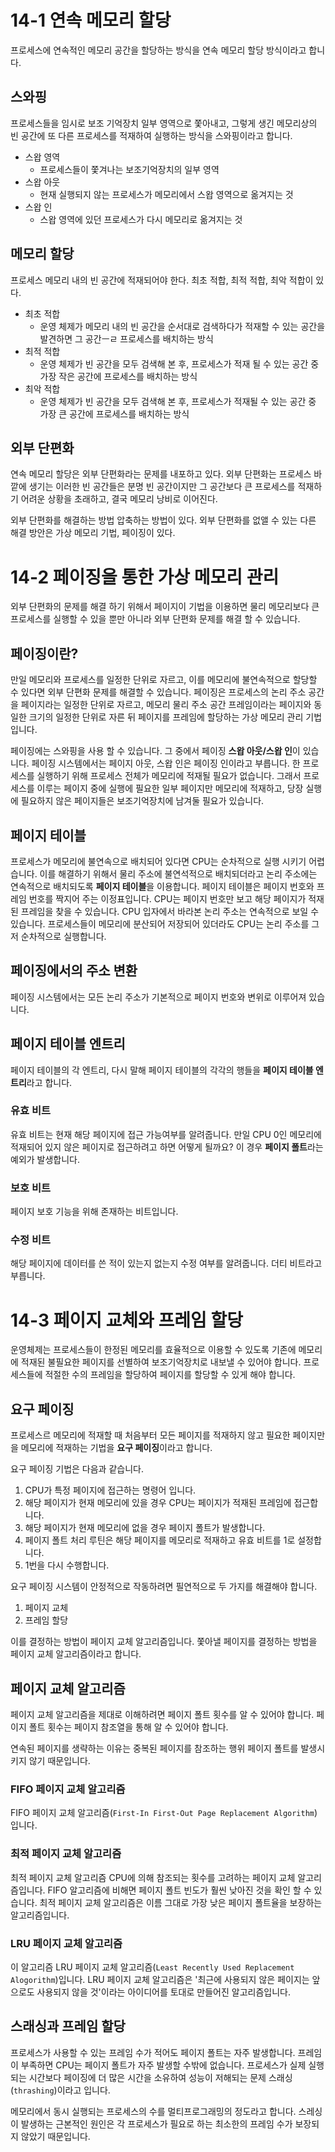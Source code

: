 # 14-1 연속 메모리 할당
프로세스에 연속적인 메모리 공간을 할당하는 방식을 연속 메모리 할당 방식이라고 합니다.

## 스와핑
프로세스들을 임시로 보조 기억장치 일부 영역으로 쫓아내고, 그렇게 생긴 메모리상의 빈 공간에 또 다른 프로세스를 적재하여 실행하는 방식을 스와핑이라고 합니다.

- 스왑 영역
	- 프로세스들이 쫓겨나는 보조기억장치의 일부 영역
- 스왑  아웃
	- 현재 실행되지 않는 프로세스가 메모리에서 스왑 영역으로 옮겨지는 것
- 스왑 인
	- 스왑 영역에 있던 프로세스가 다시 메모리로 옮겨지는 것

## 메모리 할당
프로세스 메모리 내의 빈 공간에 적재되어야 한다.
최초 적합, 최적 적합, 최악 적합이 있다.
- 최초 적합
	- 운영 체제가 메모리 내의 빈 공간을 순서대로 검색하다가 적재할 수 있는 공간을 발견하면 그 공간ㅡㄹ 프로세스를 배치하는 방식
- 최적 적합
	- 운영 체제가 빈 공간을  모두 검색해 본 후, 프로세스가 적재 될 수 있는 공간 중 가장 작은 공간에 프로세스를 배치하는 방식
- 최악 적합
	-  운영 체제가 빈 공간을 모두 검색해 본 후, 프로세스가 적재될 수 있는 공간 중 가장 큰 공간에 프로세스를 배치하는 방식

## 외부  단편화
연속 메모리 할당은 외부 단편화라는 문제를 내포하고 있다.
외부 단편화는 프로세스 바깥에 생기는 이러한 빈 공간들은 분명 빈 공간이지만 그 공간보다 큰 프로세스를 적재하기 어려운 상황을 초래하고, 결국 메모리 낭비로 이어진다.

외부 단편화를 해결하는 방법 압축하는 방법이 있다.
외부 단편화를 없앨 수 있는 다른 해결 방안은 가상 메모리 기법, 페이징이 있다.

# 14-2 페이징을 통한 가상 메모리 관리
외부 단편화의 문제를 해결 하기 위해서 페이지이 기법을 이용하면 물리 메모리보다 큰 프로세스를 실행할 수 있을 뿐만 아니라 외부 단편화 문제를 해결 할 수 있습니다.
## 페이징이란?
만일 메모리와 프로세스를 일정한 단위로 자르고, 이를 메모리에 불연속적으로 할당할 수 있다면 외부 단편화 문제를 해결할 수 있습니다.
페이징은 프로세스의 논리 주소 공간을 페이지라는 일정한 단위로 자르고, 메모리 물리 주소 공간 프레임이라는 페이지와 동일한 크기의 일정한 단위로 자른 뒤 페이지를 프레임에 할당하는 가상 메모리 관리 기법입니다.

페이징에는 스와핑을 사용 할 수 있습니다. 그 중에서 페이징 **스왑 아웃/스왑 인**이 있습니다.
페이징 시스템에서는 페이지 아웃, 스왑 인은 페이징 인이라고 부릅니다.
한 프로세스를 실행하기 위해 프로세스 전체가 메모리에 적재될 필요가 없습니다. 그래서 프로세스를 이루는 페이지 중에 실행에 필요한 일부 페이지만 메모리에 적재하고, 당장 실행에 필요하지 않은 페이지들은 보조기억장치에 남겨둘 필요가 있습니다.

## 페이지  테이블
프로세스가 메모리에 불연속으로 배치되어 있다면 CPU는 순차적으로 실행 시키기 어렵습니다. 이를 해결하기 위해서 물리 주소에 불연석적으로 배치되더라고 논리 주소에는 연속적으로 배치되도록 **페이지 테이블**을 이용합니다.
페이지 테이블은 페이지 번호와 프레임 번호를 짝지어 주는 이정표입니다. CPU는 페이지 번호만 보고 해당 페이지가 적재된 프레임을 찾을 수 있습니다.
CPU 입자에서 바라본 논리 주소는 연속적으로 보일 수 있습니다. 프로세스들이 메모리에 분산되어 저장되어 있더라도 CPU는 논리 주소를 그저 순차적으로 실행합니다.

## 페이징에서의 주소 변환
페이징 시스템에서는 모든 논리 주소가 기본적으로 페이지 번호와 변위로 이루어져 있습니다.

## 페이지 테이블 엔트리
페이지 테이블의 각 엔트리, 다시 말해 페이지 테이블의 각각의 행들을 **페이지 테이블 엔트리**라고 합니다.

### 유효 비트
유효 비트는 현재 해당 페이지에 접근 가능여부를 알려줍니다.
만일 CPU 0인 메모리에 적재되어 있지 않은 페이지로 접근하려고 하면 어떻게 될까요? 이 경우 **페이지 폴트**라는 예외가 발생합니다.

### 보호 비트
페이지 보호 기능을 위해 존재하는 비트입니다.

### 수정 비트
해당 페이지에 데이터를 쓴 적이 있는지 없는지 수정 여부를 알려줍니다. 더티 비트라고 부릅니다.

# 14-3 페이지 교체와 프레임 할당
운영체제는 프로세스들이 한정된 메모리를 효율적으로 이용할 수 있도록 기존에 메모리에 적재된 불필요한 페이지를 선별하여 보조기억장치로 내보낼 수 있어야 합니다.
프로세스들에 적절한 수의 프레임을 할당하여 페이지를 할당할 수 있게 해야 합니다.

## 요구 페이징
프로세스르 메모리에 적재할 때 처음부터 모든 페이지를 적재하지 않고 필요한 페이지만을 메모리에 적재하는 기법을 **요구 페이징**이라고 합니다.

요구 페이징 기법은 다음과 같습니다.
1. CPU가 특정 페이지에 접근하는 명령어 입니다.
2. 해당 페이지가 현재 메모리에 있을 경우 CPU는 페이지가 적재된 프레임에 접근합니다.
3. 해당 페이지가 현재 메모리에 없을 경우 페이지 폴트가 발생합니다.
4. 페이지 폴트 처리 루틴은 해당 페이지를 메모리로 적재하고 유효 비트를 1로 설정합니다.
5. 1번을 다시 수행합니다.

요구 페이징 시스템이 안정적으로 작동하려면 필연적으로 두 가지를 해결해야 합니다.
1. 페이지 교체
2. 프레임 할당

이를 결정하는 방법이 페이지 교체 알고리즘입니다.
쫓아낼 페이지를 결정하는 방법을 페이지 교체 알고리즘이라고 합니다.

## 페이지 교체 알고리즘
페이지 교체 알고리즘을 제대로 이해하려면 페이지 폴트 횟수를 알 수 있어야 합니다.
페이지 폴트 횟수는 페이지 참조열을 통해 알 수 있어야 합니다.

연속된 페이지를 생략하는 이유는 중복된 페이지를 참조하는 행위 페이지 폴트를 발생시키지 않기 때문입니다.

### FIFO 페이지 교체 알고리즘
FIFO 페이지 교체 알고리즘(`First-In First-Out Page Replacement Algorithm`) 입니다.

### 최적 페이지 교체 알고리즘
최적 페이지 교체 알고리즘 CPU에 의해 참조되는 횟수를 고려하는 페이지 교체 알고리즘입니다.
FIFO 알고리즘에 비해면 페이지 폴트 빈도가 훨씬 낮아진 것을 확인 할 수 있습니다.
최적 페이지 교체 알고리즘은 이름 그대로 가장 낮은 페이지 폴트율을 보장하는 알고리즘입니다.

### LRU 페이지 교체 알고리즘
이 알고리즘 LRU 페이지 교체 알고리즘(`Least Recently Used Replacement Alogorithm`)입니다.
LRU 페이지 교체 알고리즘은 '최근에 사용되지 않은 페이지는 앞으로도 사용되지 않을 것'이라는 아이디어를 토대로 만들어진 알고리즘입니다.

## 스래싱과 프레임 할당
프로세스가 사용할 수 있는 프레임 수가 적어도 페이지 폴트는 자주 발생합니다.
프레임이 부족하면 CPU는 페이지 폴트가 자주 발생할 수밖에 없습니다. 프로세스가 실제 실행되는 시간보다 페이징에 더 많은 시간을 소유하여 성능이 저해되는 문제 스래싱(`thrashing`)이라고 입니다.

메모리에서 동시 실행되는 프로세스의 수를 멀티프로그래밍의 정도라고 합니다.
스레싱이 발생하는 근본적인 원인은 각 프로세스가 필요로 하는 최소한의 프레임 수가 보장되지 않았기 때문입니다.